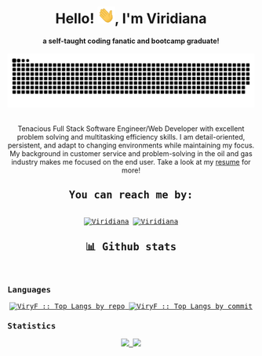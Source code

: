<div align="center">
<h1 align="center">Hello! <img width="35" src="https://github.com/1999AZZAR/1999AZZAR/blob/main/resources/img/waving.gif">, I'm Viridiana</h1>
<h4 align="center">a self-taught coding fanatic and bootcamp graduate!</h4>
</div>

<div align="center">
  <img  src="https://github.com/1999AZZAR/1999AZZAR/blob/main/resources/img/grid-snake.svg" />
</div>

  <p align="center">
    <br/>
    Tenacious Full Stack Software Engineer/Web Developer with excellent problem solving and multitasking efficiency skills. I am detail-oriented, persistent, and adapt to changing environments while maintaining my focus. My background in customer service and problem-solving in the oil and gas industry makes me focused on the end user. Take a look at my <a href="https://docs.google.com/document/d/1Ym1c-y_8nE3jrgzOHAlUsKNTRXuzAMZFQS5wtrcRX4g/edit?usp=sharing" target="_blank">resume</a> for more!
  </p>


  
<div>
  <samp>
    <h2 align="center">You can reach me by:</h2>
    <p align="center">
      <br/>
      <a href="https://www.linkedin.com/in/viridianaflores/" target="blank"><img align="center"
         src="https://img.shields.io/badge/linkedin-%231DA1F2.svg?style=for-the-badge&logo=linkedin&logoColor=white"
         alt="Viridiana" height="30"/></a>
      <a href="mailto:diana13_2011@hotmail.com" target="blank"><img align="center"
         src="https://th.bing.com/th/id/R.81122b68f95aefbe2c18e403b78da2db?rik=SvnHxsCCi6Uk7Q&pid=ImgRaw&r=0"
         alt="Viridiana" height="30"/></a>
    </p>
  <p align="center">
  </samp>
</div>


<div>
 
  
  <div>
    <samp>
    <h2 align="center"> 📊 Github stats </h2>
      <br/>
    <summary><h3>Languages</h3></summary>
        <p align="center">
          <a href="https://github.com/ViryF/">
          <img width="45%" src="https://github-profile-summary-cards.vercel.app/api/cards/repos-per-language?username=ViryF&theme=gruvbox&layout=compact&hide_border=true"
          alt="ViryF :: Top Langs by repo" />
          <img width="45%" src="https://github-profile-summary-cards.vercel.app/api/cards/most-commit-language?username=ViryF&theme=gruvbox&layout=compact&hide_border=true"
          alt="ViryF :: Top Langs by commit" />
          </a>
        </p>
        <summary><h3>Statistics</h3></summary>
        <p align="center">
          <a href="https://github.com/ViryF/">
          <img width="49.5%" src="https://github-readme-stats.vercel.app/api?username=ViryF&show_icons=true&theme=gruvbox&hide_border=true" />
          <img width="49.5%" src="https://github-readme-streak-stats.herokuapp.com/?user=ViryF&theme=gruvbox&hide_border=true" />
          </a>
       </p>
     <br>
    </samp>
  </div>    
